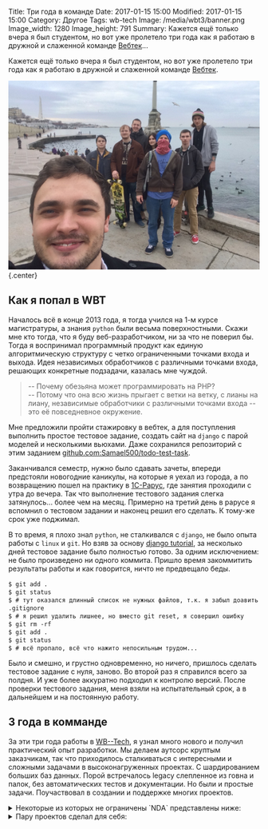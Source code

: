 Title: Три года в команде
Date: 2017-01-15 15:00
Modified: 2017-01-15 15:00
Category: Другое
Tags: wb-tech
Image: /media/wbt3/banner.png
Image_width: 1280
Image_height: 791
Summary:
    Кажется ещё только вчера я был студентом, но вот уже пролетело три года
    как я работаю в дружной и слаженной команде [Вебтек](http://wbtech.pro)...

Кажется ещё только вчера я был студентом, но вот уже пролетело три года
как я работаю в дружной и слаженной команде [Вебтек](http://wbtech.pro).

![wbt team](/media/wbt3/team.jpg){.center}

## Как я попал в WBT

Началось всё в конце 2013 года, я тогда учился на 1-м курсе магистратуры,
а знания `python` были весьма поверхностными. Скажи мне кто тогда, что я буду
веб-разработчиком, ни за что не поверил бы. Тогда я воспринимал программный
продукт как единую алгоритмическую структуру с четко ограниченными точками
входа и выхода. Идея независимых обработчиков с различными точками входа,
решающих конкретные подзадачи, казалась мне чуждой.

> -- Почему обезьяна может программировать на PHP?<br />
> -- Потому что она всю жизнь прыгает с ветки на ветку, с лианы на лиану,
независимые обработчики с различными точками входа -- это её повседневное окружение.

Мне предложили пройти стажировку в вебтек, а для поступления выполнить
простое тестовое задание, создать сайт на `django` с парой моделей и
несколькими вьюхами. Даже сохранился репозиторий с этим заданием
[github.com:Samael500/todo-test-task](https://github.com/Samael500/todo-test-task).

Заканчивался семестр, нужно было сдавать зачеты, впереди предстояли
новогодние каникулы, на которые я уехал из города, а по возвращению
пошел на практику в [1С-Рарус](http://rarus.ru/), где занятия проходили
с утра до вечера. Так что выполнение тестового задания слегка затянулось...
более чем на месяц. Примерно на третий день в рарусе я вспомнил о тестовом
задании и наконец решил его сделать. К тому-же срок уже поджимал.

В то время, я плохо знал `python`, не сталкивался с `django`, не было опыта
работы с `linux` и `git`. Но взяв за основу
[django tutorial](https://docs.djangoproject.com/en/1.10/intro/tutorial01/),
за несколько дней тестовое задание было полностью готово.
За одним исключением: не было произведено ни одного коммита.
Пришло время закоммитить результаты работы и как говорится, ничто не предвещало беды.

```shell
$ git add .
$ git status
$ # тут оказался длинный список не нужных файлов, т.к. я забыл доавить .gitignore
$ # я решил удалить лишнее, но вместо git reset, я совершил ошибку
$ git rm -rf
$ git add .
$ git status
$ # всё пропало, всё что нажито непосильным трудом...
```

Было и смешно, и грустно одновременно, но ничего, пришлось сделать
тестовое задание с нуля, заново. Во второй раз я справился всего за полдня.
И уже более аккуратно подходил к контролю версий. После проверки тестового
задания, меня взяли на испытательный срок, а в дальнейшем и на постоянную работу.

## 3 года в комманде

За эти три года работы в [WB--Tech](http://wbtech.pro), я узнал много нового
и получил практический опыт разработки. Мы делаем аутсорс круптым заказчикам,
так что приходилось сталкиваться с интересными и сложными задачами
в высоконагруженных проектах. С шардированием больших баз данных.
Порой встречалось legacy слепленное из говна и палок,
без автоматических тестов и документации. Но были и простые задачи.
Поучаствовал в создании и поддержке многих проектов.

<details>
    <summary>Некоторые из которых не ограничены `NDA` представлены ниже:</summary>

> Каталог реалитишоу Мир реалити.

`Django`, `Postgre`.

<div class="center browser-mockup with-tab" style="width:600px">
    <a href="http://mirreality.ru/">
        <img src="/media/wbt3/thumb/mirreality.png" class="center" alt="mirreality">
    </a>
</div>

<hr />

> Площадка для купли-продажи запчастей для автомобилей в Казани.

`Django`, `Postgre`.

<div class="center browser-mockup with-tab" style="width:600px">
    <a href="http://autokazan.ru/">
        <img src="/media/wbt3/thumb/autokazan.png" class="center" alt="autokazan">
    </a>
</div>

<hr />

> Сервис создания скришотов вебстраниц Coment.me.

`Flask`, `PhantomJS`.

<div class="center browser-mockup with-tab" style="width:600px">
    <a href="http://coment.me/">
        <img src="/media/wbt3/thumb/coment.png" class="center" alt="coment">
    </a>
</div>

<hr />

> Спецпроект Ленты к юбилею победы в Великой отечественной войне. Победа 70.

`Django`, `Postgre`.

<div class="center browser-mockup with-tab" style="width:600px">
    <a href="http://pobeda70.lenta.ru/">
        <img src="/media/wbt3/thumb/may9.png" class="center" alt="pobeda70">
    </a>
</div>

<hr />

> Сервис проектирования каркасных домов.

`Flask`, `MongoDB`, `Celery`.

<div class="center browser-mockup with-tab" style="width:600px">
    <a href="#">
        <img src="/media/wbt3/thumb/fhouse.png" class="center" alt="fhouse">
    </a>
</div>

<hr />

> Визуализация науки от команды Visual-Science.

`Yii`, `MySQL`.

<div class="center browser-mockup with-tab" style="width:600px">
    <a href="http://visual-science.com/">
        <img src="/media/wbt3/thumb/visual.png" class="center" alt="visual">
    </a>
</div>

<hr />

> Геоинформационная система поиска оптимальной точки размещения коммерческого объекта.

`Django`, `Postgre`, `PostGIS`, `Geoserver`, `Celery`.

<div class="center browser-mockup with-tab" style="width:600px">
    <a href="https://arendohod.ru/">
        <img src="/media/wbt3/thumb/arend.png" class="center" alt="arend">
    </a>
</div>

<hr />

> Увлекательные путешествия по России и миру. Pro Adventure.

`Django`, `Postgre`, `Celery`.

<div class="center browser-mockup with-tab" style="width:600px">
    <a href="https://pro-adventure.ru/">
        <img src="/media/wbt3/thumb/pro.png" class="center" alt="pro">
    </a>
</div>

<hr />

> Площадка для купли-продаже брендовой одежды. Preloved.

`Django`, `Postgre`, `Celery`.

<div class="center browser-mockup with-tab" style="width:600px">
    <a href="#">
        <img src="/media/wbt3/thumb/plvd.png" class="center" alt="plvd">
    </a>
</div>

</details>

<details>
    <summary>Пару проектов сделал для себя:</summary>

> Я -- первооткрыватель, сотри белые пятна с карты.

`Django`, `Postgre`.

<div class="center browser-mockup with-tab" style="width:600px">
    <a href="http://underground-maze.github.io/insta-map/">
        <img src="/media/wbt3/thumb/revealer.png" class="center" alt="revealer">
    </a>
</div>

<hr />

> Мой свадебный информационный сайт.

`Django`, `Postgre`.

<div class="center browser-mockup with-tab" style="width:600px">
    <a href="https://olya-maks.ru/">
        <img src="/media/wbt3/thumb/om.png" class="center" alt="om">
    </a>
</div>

<hr />

> Сайт фотографа Елены Скороход.

`Django`, `Postgre`.

<div class="center browser-mockup with-tab" style="width:600px">
    <a href="http://elenaskorokhod.ru/">
        <img src="/media/wbt3/thumb/helena.png" class="center" alt="helena">
    </a>
</div>

<hr />

> Мой блог ;).

`Pelican`.

<div class="center browser-mockup with-tab" style="width:600px">
    <a href="/">
        <img src="/media/wbt3/thumb/log.png" class="center" alt="log">
    </a>
</div>

</details>

